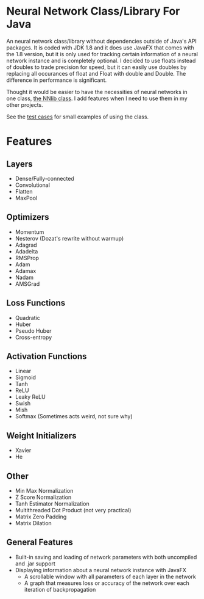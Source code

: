 # Neural Network Class/Library For Java

An neural network class/library without dependencies outside of Java's API packages. It is coded with JDK 1.8 and it does use JavaFX that comes with the 1.8 version, but it is only used for tracking certain information of a neural network instance and is completely optional. I decided to use floats instead of doubles to trade precision for speed, but it can easily use doubles by replacing all occurances of float and Float with double and Double. The difference in performance is significant.

Thought it would be easier to have the necessities of neural networks in one class, [the NNlib class](https://github.com/SSithub/Neural-Network-Library-Class/blob/master/src/nnlibrary/NNlib.java). I add features when I need to use them in my other projects.

See the [test cases](https://github.com/SSithub/Neural-Network-Library-Class/tree/master/test/testcases) for small examples of using the class. 

# Features
## Layers
* Dense/Fully-connected
* Convolutional
* Flatten
* MaxPool
## Optimizers
* Momentum
* Nesterov (Dozat's rewrite without warmup)
* Adagrad
* Adadelta
* RMSProp
* Adam
* Adamax
* Nadam
* AMSGrad
## Loss Functions
* Quadratic
* Huber
* Pseudo Huber
* Cross-entropy
## Activation Functions
* Linear
* Sigmoid
* Tanh
* ReLU
* Leaky ReLU
* Swish
* Mish
* Softmax (Sometimes acts weird, not sure why)
## Weight Initializers
* Xavier
* He
## Other
* Min Max Normalization
* Z Score Normalization
* Tanh Estimator Normalization
* Multithreaded Dot Product (not very practical)
* Matrix Zero Padding
* Matrix Dilation
## General Features
* Built-in saving and loading of network parameters with both uncompiled and .jar support
* Displaying information about a neural network instance with JavaFX
    * A scrollable window with all parameters of each layer in the network
    * A graph that measures loss or accuracy of the network over each iteration of backpropagation
